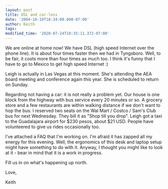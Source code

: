 ```yaml
---
layout: post
title: DSL and car-less
date: '2004-10-19T18:34:00.000-07:00'
author: Keith
tags:
modified_time: '2020-07-24T10:35:11.372-07:00'
---
```

We are online at home now! We have DSL (high speed Internet over the
phone line). It is about four times faster then we had in Tyngsboro.
Well, to be fair, it costs more than four times as much too. I think
it's funny that I have to go to Mexico to get high speed Internet :)

Leigh is actually in Las Vegas at this moment. She's attending the AEA
board meeting and conference again this year. She is scheduled to return
on Sunday.

Regarding not having a car: it is not really a problem yet. Our house is
one block from the highway with bus service every 20 minutes or so. A
grocery store and a few restaurants are within walking distance if we
don't want to hop the bus. I reserved two seats on the Wal Mart / Costco
/ Sam's Club bus for next Wednesday. They bill it as "Shop till you
drop". Leigh got a taxi to the Guadalajara airport for $230 pesos, about
$21 USD. People have volunteered to give us rides occasionally too.

I've attached a FAQ that I'm working on. I'm afraid it has zapped all my
energy for this evening. Well, the ergonomics of this desk and laptop
setup might have something to do with it. Anyway, I thought you might
like to look at it - bear in mind that it is a work in progress.

Fill us in on what's happening up north.

Love,

Keith
